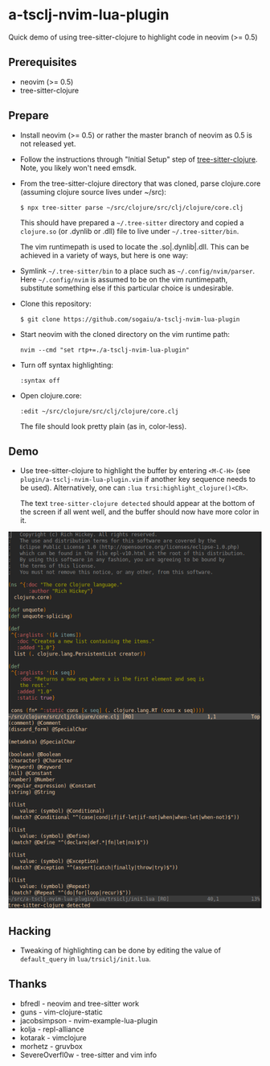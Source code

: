 # a-tsclj-nvim-lua-plugin

Quick demo of using tree-sitter-clojure to highlight code in neovim (>= 0.5)

## Prerequisites

* neovim (>= 0.5)
* tree-sitter-clojure

## Prepare

* Install neovim (>= 0.5) or rather the master branch of neovim as 0.5
  is not released yet.

* Follow the instructions through "Initial Setup" step of
  [tree-sitter-clojure](https://github.com/sogaiu/tree-sitter-clojure).
  Note, you likely won't need emsdk.

* From the tree-sitter-clojure directory that was cloned, parse
  clojure.core (assuming clojure source lives under ~/src):

  ```
  $ npx tree-sitter parse ~/src/clojure/src/clj/clojure/core.clj
  ```

  This should have prepared a `~/.tree-sitter` directory and copied a
  `clojure.so` (or .dynlib or .dll) file to live under
  `~/.tree-sitter/bin`.

  The vim runtimepath is used to locate the .so|.dynlib|.dll.  This can
  be achieved in a variety of ways, but here is one way:

* Symlink `~/.tree-sitter/bin` to a place such as
  `~/.config/nvim/parser`.  Here `~/.config/nvim` is assumed to be on
  the vim runtimepath, substitute something else if this particular
  choice is undesirable.

* Clone this repository:

  ```
  $ git clone https://github.com/sogaiu/a-tsclj-nvim-lua-plugin
  ```

* Start neovim with the cloned directory on the vim runtime path:

  ```
  nvim --cmd "set rtp+=./a-tsclj-nvim-lua-plugin"
  ```

* Turn off syntax highlighting:

  ```
  :syntax off
  ```

* Open clojure.core:

  ```
  :edit ~/src/clojure/src/clj/clojure/core.clj
  ```

  The file should look pretty plain (as in, color-less).

## Demo

* Use tree-sitter-clojure to highlight the buffer by entering
  `<M-C-H>` (see `plugin/a-tsclj-nvim-lua-plugin.vim` if another key
  sequence needs to be used).  Alternatively, one can `:lua
  trsi:highlight_clojure()<CR>`.

  The text `tree-sitter-clojure detected` should appear at the bottom
  of the screen if all went well, and the buffer should now have more
  color in it.

![screenshot](a-tsclj-nvim-lua-plugin.png)

## Hacking

* Tweaking of highlighting can be done by editing the value of
  `default_query` in `lua/trsiclj/init.lua`.

## Thanks

* bfredl - neovim and tree-sitter work
* guns - vim-clojure-static
* jacobsimpson - nvim-example-lua-plugin
* kolja - repl-alliance
* kotarak - vimclojure
* morhetz - gruvbox
* SevereOverfl0w - tree-sitter and vim info
